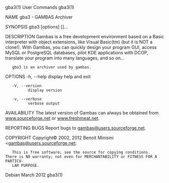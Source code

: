 gba3(1)                                                            User Commands                                                           gba3(1)

NAME
       gba3 - GAMBAS Archiver

SYNOPSIS
       gba3 [options] [<project directory>]...

DESCRIPTION
       Gambas  is  a  free  development  environment  based  on a Basic interpreter with object extensions, like Visual Basic(tm) (but it is NOT a
       clone!).  With Gambas, you can quickly design your program GUI, access MySQL or PostgreSQL databases, pilot  KDE  applications  with  DCOP,
       translate your program into many languages, and so on...

       gba3 is an archiver used by gambas.

OPTIONS
       -h, --help
              display help and exit

       -V, --version
              display version

       -v, --verbose
              verbose output

AVAILABILITY
       The latest version of Gambas can always be obtained from www.sourceforge.net or www.freshmeat.net.

REPORTING BUGS
       Report bugs to <gambas@users.sourceforge.net>.

COPYRIGHT
       Copyright© 2002, 2012 Benoit Minisini <gambas@users.sourceforge.net;

       This is free software; see the source for copying conditions.  There is NO warranty; not even for MERCHANTABILITY or FITNESS FOR A PARTICU‐
       LAR PURPOSE.

Debian                                                              March 2012                                                             gba3(1)
